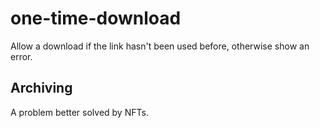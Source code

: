 # one-time-download
Allow a download if the link hasn't been used before, otherwise show an error.

## Archiving
A problem better solved by NFTs.
